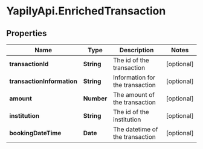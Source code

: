 # YapilyApi.EnrichedTransaction

## Properties

Name | Type | Description | Notes
------------ | ------------- | ------------- | -------------
**transactionId** | **String** | The id of the transaction | [optional] 
**transactionInformation** | **String** | Information for the transaction | [optional] 
**amount** | **Number** | The amount of the transaction | [optional] 
**institution** | **String** | The id of the institution | [optional] 
**bookingDateTime** | **Date** | The datetime of the transaction | [optional] 


